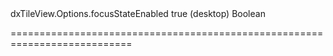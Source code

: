<!--id-->dxTileView.Options.focusStateEnabled<!--/id-->
<!--merge--><!--/merge-->
<!--default-->true (desktop)<!--/default-->
<!--type-->Boolean<!--/type-->
===========================================================================
